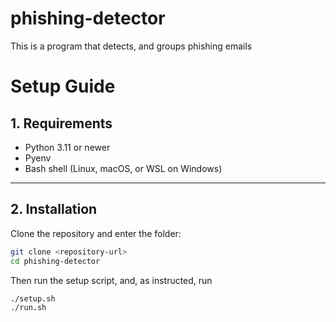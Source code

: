 # phishing-detector
This is a program that detects, and groups phishing emails

# Setup Guide

## 1. Requirements
- Python 3.11 or newer  
- Pyenv
- Bash shell (Linux, macOS, or WSL on Windows)

---

## 2. Installation

Clone the repository and enter the folder:

```bash
git clone <repository-url>
cd phishing-detector
```

Then run the setup script, and, as instructed, run

```bash 
./setup.sh
./run.sh
```

